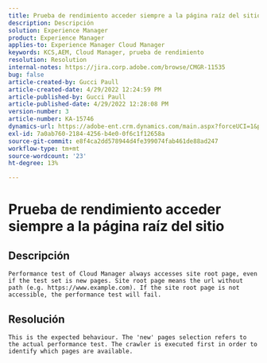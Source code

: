 ```yaml
---
title: Prueba de rendimiento acceder siempre a la página raíz del sitio
description: Descripción
solution: Experience Manager
product: Experience Manager
applies-to: Experience Manager Cloud Manager
keywords: KCS,AEM, Cloud Manager, prueba de rendimiento
resolution: Resolution
internal-notes: https://jira.corp.adobe.com/browse/CMGR-11535
bug: false
article-created-by: Gucci Paull
article-created-date: 4/29/2022 12:24:59 PM
article-published-by: Gucci Paull
article-published-date: 4/29/2022 12:28:08 PM
version-number: 3
article-number: KA-15746
dynamics-url: https://adobe-ent.crm.dynamics.com/main.aspx?forceUCI=1&pagetype=entityrecord&etn=knowledgearticle&id=14fdbd5f-b7c7-ec11-a7b6-0022480a10ee
exl-id: 7a0ab760-2184-4256-b4e0-0f6c1f12658a
source-git-commit: e8f4ca2dd578944d4fe399074fab461de88ad247
workflow-type: tm+mt
source-wordcount: '23'
ht-degree: 13%

---
```


# Prueba de rendimiento acceder siempre a la página raíz del sitio

## Descripción



```
Performance test of Cloud Manager always accesses site root page, even if the test set is new pages. Site root page means the url without path (e.g. https://www.example.com). If the site root page is not accessible, the performance test will fail.
```



## Resolución



```
This is the expected behaviour. The 'new' pages selection refers to the actual performance test. The crawler is executed first in order to identify which pages are available.
```
